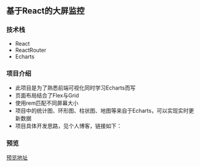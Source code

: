 ## 基于React的大屏监控
### 技术栈
* React
* ReactRouter
* Echarts
### 项目介绍
* 此项目是为了熟悉前端可视化同时学习Echarts而写
* 页面布局结合了Flex与Grid
* 使用rem匹配不同屏幕大小
* 项目中的统计图、环形图、柱状图、地图等来自于Echarts，可以实现实时更新数据
* 项目具体开发思路，见个人博客，链接如下： 
### 预览
[预览地址](https://wantingjun.github.io/React-screen-website)

